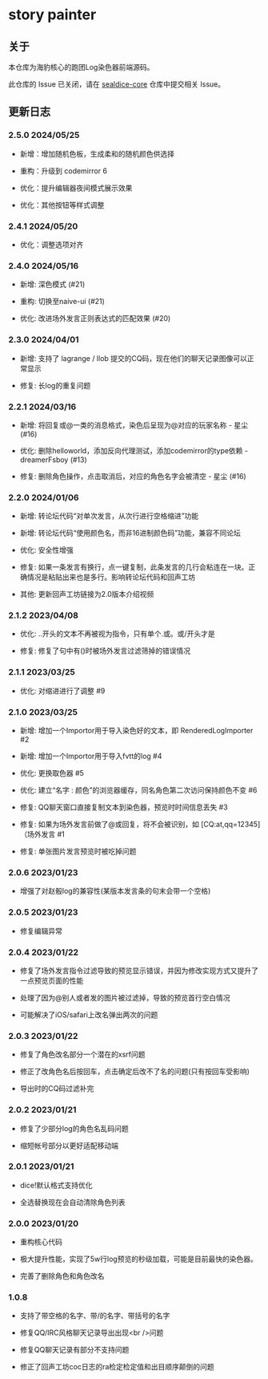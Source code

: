 # story painter

## 关于

本仓库为海豹核心的跑团Log染色器前端源码。

此仓库的 Issue 已关闭，请在 [sealdice-core](https://github.com/sealdice/sealdice-core/issues) 仓库中提交相关 Issue。

## 更新日志

### 2.5.0 2024/05/25

* 新增：增加随机色板，生成柔和的随机颜色供选择

* 重构：升级到 codemirror 6

* 优化：提升编辑器夜间模式展示效果

* 优化：其他按钮等样式调整

### 2.4.1 2024/05/20

* 优化：调整选项对齐

### 2.4.0 2024/05/16

* 新增: 深色模式 (#21)

* 重构: 切换至naive-ui (#21)

* 优化: 改进场外发言正则表达式的匹配效果 (#20)


### 2.3.0 2024/04/01

* 新增: 支持了 lagrange / llob 提交的CQ码，现在他们的聊天记录图像可以正常显示

* 修复: 长log的重复问题


### 2.2.1 2024/03/16

* 新增: 将回复或@一类的消息格式，染色后呈现为@对应的玩家名称 - 星尘 (#16)

* 优化: 删除helloworld，添加反向代理测试，添加codemirror的type依赖 - dreamerFsboy (#13)

* 修复: 删除角色操作，点击取消后，对应的角色名字会被清空 - 星尘 (#16)


### 2.2.0 2024/01/06

* 新增: 转论坛代码“对单次发言，从次行进行空格缩进”功能

* 新增: 转论坛代码“使用颜色名，而非16进制颜色码”功能，兼容不同论坛

* 优化: 安全性增强

* 修复: 如果一条发言有换行，点一键复制，此条发言的几行会粘连在一块。正确情况是粘贴出来也是多行。影响转论坛代码和回声工坊

* 其他: 更新回声工坊链接为2.0版本介绍视频


### 2.1.2 2023/04/08

* 优化: ..开头的文本不再被视为指令，只有单个.或。或/开头才是

* 修复: 修复了句中有()时被场外发言过滤筛掉的错误情况


### 2.1.1 2023/03/25

* 优化: 对缩进进行了调整 #9


### 2.1.0 2023/03/25

* 新增: 增加一个Importor用于导入染色好的文本，即 RenderedLogImporter #2

* 新增: 增加一个Importor用于导入fvtt的log #4

* 优化: 更换取色器 #5

* 优化: 建立“名字 : 颜色”的浏览器缓存，同名角色第二次访问保持颜色不变 #6

* 修复: QQ聊天窗口直接复制文本到染色器，预览时时间信息丢失 #3

* 修复: 如果为场外发言前做了@或回复，将不会被识别，如 [CQ:at,qq=12345]（场外发言 #1

* 修复: 单张图片发言预览时被吃掉问题


### 2.0.6 2023/01/23

* 增强了对赵骰log的兼容性(某版本发言条的句末会带一个空格)


### 2.0.5 2023/01/23

* 修复编辑异常


### 2.0.4 2023/01/22

* 修复了场外发言指令过滤导致的预览显示错误，并因为修改实现方式又提升了一点预览页面的性能

* 处理了因为@别人或者发的图片被过滤掉，导致的预览首行空白情况

* 可能解决了iOS/safari上改名弹出两次的问题


### 2.0.3 2023/01/22

* 修复了角色改名部分一个潜在的xsrf问题

* 修正了改角色名后按回车，点击确定后改不了名的问题(只有按回车受影响)

* 导出时的CQ码过滤补完


### 2.0.2 2023/01/21

* 修复了少部分log的角色名乱码问题

* 缩短帐号部分以更好适配移动端


### 2.0.1 2023/01/21

* dice!默认格式支持优化

* 全选替换现在会自动清除角色列表


### 2.0.0 2023/01/20

* 重构核心代码

* 极大提升性能，实现了5w行log预览的秒级加载，可能是目前最快的染色器。

* 完善了删除角色和角色改名


### 1.0.8

* 支持了带空格的名字、带/的名字、带括号的名字

* 修复QQ/IRC风格聊天记录导出出现\<br />问题

* 修复QQ聊天记录有部分不支持问题

* 修正了回声工坊coc日志的ra检定检定值和出目顺序颠倒的问题


